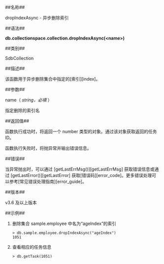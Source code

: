 ##名称##

dropIndexAsync - 异步删除索引

##语法##

**db.collectionspace.collection.dropIndexAsync(\<name\>)**

##类别##

SdbCollection

##描述##

该函数用于异步删除集合中指定的[索引][index]。

##参数##

name（ *string，必填* ）

指定删除的索引名

##返回值##

函数执行成功时，将返回一个 number 类型的对象。通过该对象获取返回的任务 ID。

函数执行失败时，将抛异常并输出错误信息。

##错误##

当异常抛出时，可以通过 [getLastErrMsg()][getLastErrMsg] 获取错误信息或通过 [getLastError()][getLastError] 获取[错误码][error_code]。更多错误处理可以参考[常见错误处理指南][error_guide]。

##版本##

v3.6 及以上版本

##示例##

1. 删除集合 sample.employee 中名为“ageIndex”的索引

    ```lang-javascript
    > db.sample.employee.dropIndexAsync("ageIndex")
    1051
    ```

2. 查看相应的任务信息

    ```lang-javascript
    > db.getTask(1051)
    ```


[^_^]:
    本文使用的所有引用及链接
[index]:manual/Distributed_Engine/Architecture/Data_Model/index.md
[getLastErrMsg]:manual/Manual/Sequoiadb_Command/Global/getLastErrMsg.md
[getLastError]:manual/Manual/Sequoiadb_Command/Global/getLastError.md
[error_code]:manual/Manual/Sequoiadb_error_code.md
[error_guide]:manual/FAQ/faq_sdb.md
